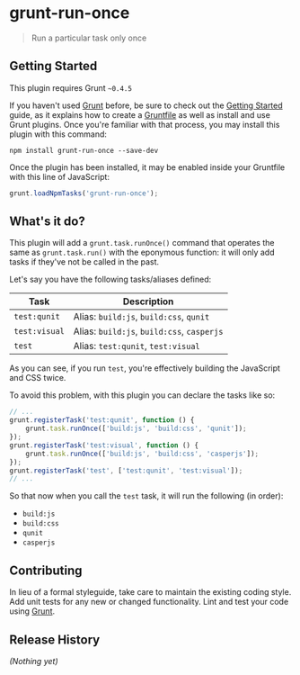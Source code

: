# grunt-run-once

> Run a particular task only once

## Getting Started
This plugin requires Grunt `~0.4.5`

If you haven't used [Grunt](http://gruntjs.com/) before, be sure to check out the
[Getting Started](http://gruntjs.com/getting-started) guide, as it explains how to
create a [Gruntfile](http://gruntjs.com/sample-gruntfile) as well as install and use
Grunt plugins. Once you're familiar with that process, you may install this plugin
with this command:

```shell
npm install grunt-run-once --save-dev
```

Once the plugin has been installed, it may be enabled inside your Gruntfile with
this line of JavaScript:

```js
grunt.loadNpmTasks('grunt-run-once');
```

## What's it do?

This plugin will add a `grunt.task.runOnce()` command that operates the
same as `grunt.task.run()` with the eponymous function: it will only
add tasks if they've not be called in the past.

Let's say you have the following tasks/aliases defined:

| Task          | Description                                            |
|---------------|--------------------------------------------------------|
| `test:qunit`  | Alias: `build:js`, `build:css`, `qunit`                |
| `test:visual` | Alias: `build:js`, `build:css`, `casperjs`             |
| `test`        | Alias: `test:qunit`, `test:visual`                     |

As you can see, if you run `test`, you're effectively building the
JavaScript and CSS twice.

To avoid this problem, with this plugin you can declare the tasks like so:

```js
// ...
grunt.registerTask('test:qunit', function () {
	grunt.task.runOnce(['build:js', 'build:css', 'qunit']);
});
grunt.registerTask('test:visual', function () {
	grunt.task.runOnce(['build:js', 'build:css', 'casperjs']);
});
grunt.registerTask('test', ['test:qunit', 'test:visual']);
// ...
```

So that now when you call the `test` task, it will run the following
(in order):

* `build:js`
* `build:css`
* `qunit`
* `casperjs`

## Contributing
In lieu of a formal styleguide, take care to maintain the existing coding style.
Add unit tests for any new or changed functionality. Lint and test your code
using [Grunt](http://gruntjs.com/).

## Release History
_(Nothing yet)_
